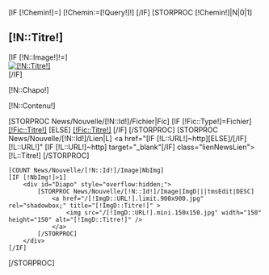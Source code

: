 [IF [!Chemin!]=]
	[!Chemin:=[!Query!]!]
[/IF]
[STORPROC [!Chemin!]|N|0|1]
	<h2>[!N::Titre!]</h2>
	<div class="UneNews">
		[IF [!N::Image!]!=]
			<div class="UneImage">
				<a href="/[!N::Image!].limit.600x600.jpg" rel="shadowbox;" title="[!N::Titre!]" >
					<img src="/[!N::Image!].limit.220x250.jpg" alt="[!N::Titre!]" title="[!N::Titre!]"/>
				</a>
			</div>
		[/IF]
		<div class="Contenu">
			<p class="Chapo">[!N::Chapo!]</p>
			<p>[!N::Contenu!]</p>
			[STORPROC News/Nouvelle/[!N::Id!]/Fichier|Fic]
				[IF [!Fic::Type!]=Fichier]
					<a href="[!Domaine!]/[!Fic::URL!]" target="blank" class="lienNewsFichier">[!Fic::Titre!]</a>
				[ELSE]
					<a href="/[!Fic::URL!]" title="[!Fic::Titre!]" target="_blank" class="lienNewsFichier" rel="shadowbox;height=480;width=640" >[!Fic::Titre!]</a>
				[/IF]
			[/STORPROC]
			[STORPROC News/Nouvelle/[!N::Id!]/Lien|L]
				<a href="[IF [!L::URL!]~http][ELSE]/[/IF][!L::URL!]" [IF [!L::URL!]~http] target="_blank"[/IF]  class="lienNewsLien">[!L::Titre!]</a>
			[/STORPROC]
		</div>
	</div>

	[COUNT News/Nouvelle/[!N::Id!]/Image|NbImg]
	[IF [!NbImg!]>1]
		<div id="Diapo" style="overflow:hidden;">
			[STORPROC News/Nouvelle/[!N::Id!]/Image|ImgD|||tmsEdit|DESC]
				<a href="/[!ImgD::URL!].limit.900x900.jpg" rel="shadowbox;" title="[!ImgD::Titre!]" >
					<img src="/[!ImgD::URL!].mini.150x150.jpg" width="150" height="150" alt="[!ImgD::Titre!]" />
				</a>
			[/STORPROC]
		</div>
	[/IF]
[/STORPROC]
